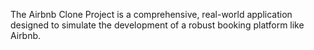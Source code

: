 The Airbnb Clone Project is a comprehensive, real-world application designed to simulate the development of a robust booking platform like Airbnb.

